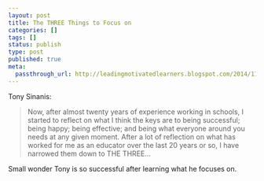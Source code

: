 ```yaml
---
layout: post
title: The THREE Things to Focus on
categories: []
tags: []
status: publish
type: post
published: true
meta:
  passthrough_url: http://leadingmotivatedlearners.blogspot.com/2014/11/the-three.html?m=1
---
```


Tony Sinanis:


>Now, after almost twenty years of experience working in schools, I started to reflect on what I think the keys are to being successful; being happy; being effective; and being what everyone around you needs at any given moment. After a lot of reflection on what has worked for me as an educator over the last 20 years or so, I have narrowed them down to THE THREE…



Small wonder Tony is so successful after learning what he focuses on.
